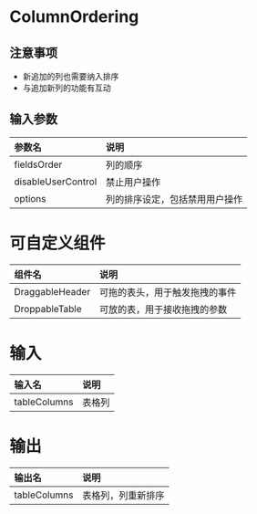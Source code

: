 # ColumnOrdering

## 注意事项
- 新追加的列也需要纳入排序
- 与追加新列的功能有互动

## 输入参数
| 参数名             | 说明                           |
| :----------------- | :----------------------------- |
| fieldsOrder        | 列的顺序                       |
| disableUserControl | 禁止用户操作                   |
| options            | 列的排序设定，包括禁用用户操作 |

# 可自定义组件
| 组件名          | 说明                           |
| :-------------- | :----------------------------- |
| DraggableHeader | 可拖的表头，用于触发拖拽的事件 |
| DroppableTable  | 可放的表，用于接收拖拽的参数   |

# 输入
| 输入名       | 说明   |
| :----------- | :----- |
| tableColumns | 表格列 |

# 输出
| 输出名       | 说明               |
| :----------- | :----------------- |
| tableColumns | 表格列，列重新排序 |